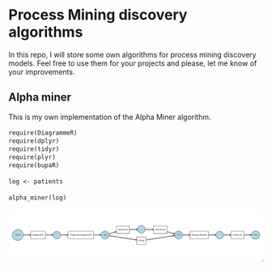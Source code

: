 # Process Mining discovery algorithms

In this repo, I will store some own algorithms for process mining
discovery models. Feel free to use them for your projects and please,
let me know of your improvements.

## Alpha miner

This is my own implementation of the Alpha Miner algorithm.

``` {r}
require(DiagrammeR) 
require(dplyr) 
require(tidyr)
require(plyr) 
require(bupaR)

log <- patients

alpha_miner(log) 
```
![](man/Figures/graph.png)

